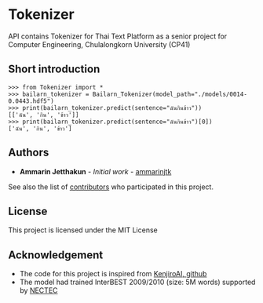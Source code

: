 # Tokenizer

API contains Tokenizer for Thai Text Platform as a senior project for Computer Engineering, Chulalongkorn University (CP41)

## Short introduction
```
>>> from Tokenizer import *
>>> bailarn_tokenizer = Bailarn_Tokenizer(model_path="./models/0014-0.0443.hdf5")
>>> print(bailarn_tokenizer.predict(sentence="ฉันกินข้าว"))
[['ฉัน', 'กิน', 'ข้าว']]
>>> print(bailarn_tokenizer.predict(sentence="ฉันกินข้าว")[0])
['ฉัน', 'กิน', 'ข้าว']
```

## Authors

* **Ammarin Jetthakun** - *Initial work* - [ammarinjtk](https://github.com/ammarinjtk)

See also the list of [contributors](https://github.com/ammarinjtk/Tokenizer/graphs/contributors) who participated in this project.

## License

This project is licensed under the MIT License

## Acknowledgement

* The code for this project is inspired from [KenjiroAI, github](https://github.com/KenjiroAI/SynThai)
* The model had trained InterBEST 2009/2010 (size: 5M words) supported by [NECTEC](https://www.nectec.or.th/corpus/index.php?league=pm)
